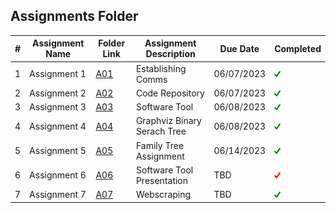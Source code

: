 ##  Assignments Folder

|   #   | Assignment Name | Folder Link | Assignment Description  | Due Date |                              Completed                                             |
| :---: | --------------- | ----------- |------------------------ | -------- | ---------------------------------------------------------------------------------- |
|   1   |   Assignment 1  | [A01](./A1) |    Establishing Comms   |06/07/2023| <img src="https://github.com/ACHarrison32/4883-PT-Harrison/blob/main/index.png" width="10">  |
|   2   |   Assignment 2  | [A02](./A2) |      Code Repository    |06/07/2023| <img src="https://github.com/ACHarrison32/4883-PT-Harrison/blob/main/index.png" width="10">  |
|   3   |   Assignment 3  | [A03](./A3) |       Software Tool     |06/08/2023| <img src="https://github.com/ACHarrison32/4883-PT-Harrison/blob/main/index.png" width="10"> |
|   4   |   Assignment 4  | [A04](./A4)  |Graphviz Binary Serach Tree|06/08/2023| <img src="https://github.com/ACHarrison32/4883-PT-Harrison/blob/main/index.png" width="10"> |
|   5   |   Assignment 5  | [A05](./A5)  |  Family Tree Assignment |06/14/2023| <img src="https://github.com/ACHarrison32/4883-PT-Harrison/blob/main/index.png" width="10"> |
|   6   |   Assignment 6  | [A06](./A6)  |Software Tool Presentation|TBD| <img src="https://github.com/ACHarrison32/4883-PT-Harrison/blob/main/images.png" width="10"> |
|   7   |   Assignment 7  | [A07](./A7)  |        Webscraping      | TBD | <img src="https://github.com/ACHarrison32/4883-PT-Harrison/blob/main/index.png" width="10"> |

